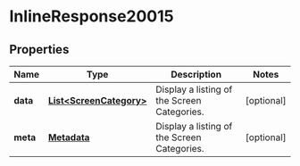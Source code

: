 
# InlineResponse20015

## Properties
Name | Type | Description | Notes
------------ | ------------- | ------------- | -------------
**data** | [**List&lt;ScreenCategory&gt;**](ScreenCategory.md) | Display a listing of the Screen Categories. |  [optional]
**meta** | [**Metadata**](.md) | Display a listing of the Screen Categories. |  [optional]




